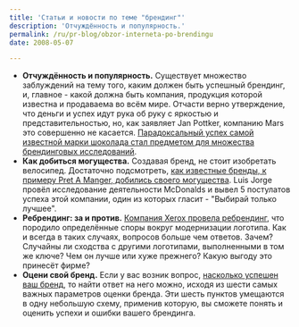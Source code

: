 ```yaml
---
title: 'Статьи и новости по теме "брендинг"'
description: 'Отчуждённость и популярность.'
permalink: /ru/pr-blog/obzor-interneta-po-brendingu
date: 2008-05-07

---
```

<ul>
<li><strong>Отчуждённость и популярность.</strong>
Существует множество заблуждений на тему того, каким должен быть успешный брендинг, и, главное - какой должна быть компания, продукция которой известна и продаваема во всём мире. Отчасти верно утверждение, что деньги и успех идут рука об руку с яркостью и представительностью, но, как заявляет Jan Pottker, компанию Mars это совершенно не касается. <a href="https://www.guardian.co.uk/business/2008/may/02/mars.wrigley.secretive">Парадоксальный успех самой известной марки шоколада стал предметом для множества брендинговых исследований</a>.</li>
<li><strong>Как добиться могущества.</strong>
Создавая бренд, не стоит изобретать велосипед. Достаточно подсмотреть, <a href="https://brandorganizer.com/blog/2008/04/26/how-can-you-build-a-brand-as-powerful-as-pret-a-manger/">как известные бренды, к примеру Pret A Manger, добились своего могущества</a>. Luis Jorge провёл исследование деятельности McDonalds и вывел 5 постулатов успеха этой компании, один из которых гласит - "Выбирай только лучшее".</li>
<li><strong>Ребрендинг: за и против.</strong>
<a href="https://www.yfal.com/?p=35">Компания Xerox провела ребрендинг</a>, что породило определённые споры вокруг модернизации логотипа. Как и всегда в таких случаях, вопросов больше чем ответов. Зачем? Случайны ли сходства с другими логотипами, выполненными в том же ключе? Чем он лучше или хуже прежнего? Какую выгоду это принесёт фирме?</li>
<li><strong>Оцени свой бренд.</strong>
Если у вас возник вопрос, <a href="https://managementchords.blogspot.com/2007/08/six-pointers-to-assess-brand.html">насколько успешен ваш бренд</a>, то найти ответ на него можно, исходя из шести самых важных параметров оценки бренда. Эти шесть пунктов умещаются в одну небольшую схему, применив которую, вы сможете понять и оценить успехи и ошибки вашего брендинга. </li></ul>
